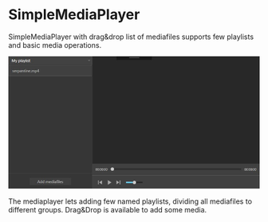 # SimpleMediaPlayer

SimpleMediaPlayer with drag&drop list of mediafiles supports few playlists and basic media operations.


![UI](Screenshots/mediaplayer.JPG)

The mediaplayer lets adding few named playlists, dividing all mediafiles to different groups. Drag&Drop is available to add some media. 
